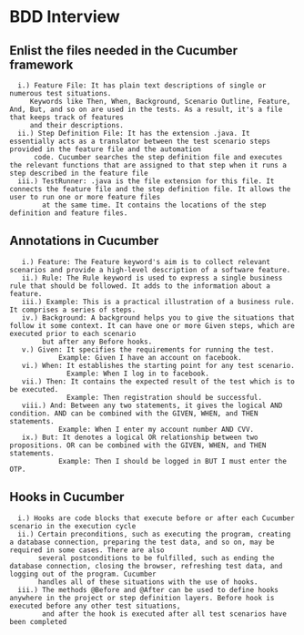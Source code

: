 # BDD Interview
  ## Enlist the files needed in the Cucumber framework
      i.) Feature File: It has plain text descriptions of single or numerous test situations.
         Keywords like Then, When, Background, Scenario Outline, Feature, And, But, and so on are used in the tests. As a result, it's a file that keeps track of features 
         and their descriptions.
      ii.) Step Definition File: It has the extension .java. It essentially acts as a translator between the test scenario steps provided in the feature file and the automation
          code. Cucumber searches the step definition file and executes the relevant functions that are assigned to that step when it runs a step described in the feature file
      iii.) TestRunner: .java is the file extension for this file. It connects the feature file and the step definition file. It allows the user to run one or more feature files
            at the same time. It contains the locations of the step definition and feature files.
 ## Annotations in Cucumber
       i.) Feature: The Feature keyword's aim is to collect relevant scenarios and provide a high-level description of a software feature.
       ii.) Rule: The Rule keyword is used to express a single business rule that should be followed. It adds to the information about a feature.
       iii.) Example: This is a practical illustration of a business rule. It comprises a series of steps.
       iv.) Background: A background helps you to give the situations that follow it some context. It can have one or more Given steps, which are executed prior to each scenario
            but after any Before hooks.
       v.) Given: It specifies the requirements for running the test.
                Example: Given I have an account on facebook.
       vi.) When: It establishes the starting point for any test scenario.
                  Example: When I log in to facebook.
       vii.) Then: It contains the expected result of the test which is to be executed.
                  Example: Then registration should be successful.
       viii.) And: Between any two statements, it gives the logical AND condition. AND can be combined with the GIVEN, WHEN, and THEN statements.
                Example: When I enter my account number AND CVV. 
       ix.) But: It denotes a logical OR relationship between two propositions. OR can be combined with the GIVEN, WHEN, and THEN statements.
                Example: Then I should be logged in BUT I must enter the OTP.

  ## Hooks in Cucumber
      i.) Hooks are code blocks that execute before or after each Cucumber scenario in the execution cycle
      ii.) Certain preconditions, such as executing the program, creating a database connection, preparing the test data, and so on, may be required in some cases. There are also
           several postconditions to be fulfilled, such as ending the database connection, closing the browser, refreshing test data, and logging out of the program. Cucumber
           handles all of these situations with the use of hooks.
      iii.) The methods @Before and @After can be used to define hooks anywhere in the project or step definition layers. Before hook is executed before any other test situations,
            and after the hook is executed after all test scenarios have been completed
